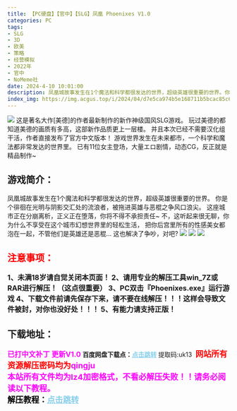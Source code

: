 ```yaml
---
title: 【PC硬盘】【官中】【SLG】凤凰 Phoenixes V1.0
categories: PC
tags:
- SLG
- 3D
- 欧美
- 策略
- 经营模拟
- 2022年
- 官中
- NoMeme社
date: 2024-4-10 10:01:00
description: 凤凰城故事发生在1个魔法和科学都很发达的世界，超级英雄很重要的世界。你是个徘徊在光明与阴影交汇处的流浪者，被拖进英雄与恶棍之争风口浪尖。这座城市正在分崩离析，正义正在堕落，你将不得不承担责任~不，这听起来很无聊，你为什么不享受在这个城市幻想世界里的轻松生活，把你后宫里所有的性感美女都泡在一起，不管他们是英雄还是恶棍…这也解决了争吵，对吧?
index_img: https://img.acgus.top/i/2024/04/d7e5ca974b5e168711b5bcac85c6457f.webp
---
```

![](https://img.acgus.top/i/2024/04/d7e5ca974b5e168711b5bcac85c6457f.webp)
这是著名大作[美德]的作者最新制作的新作神级国风SLG游戏。
玩过美德的都知道美德的画质有多高，这部新作品质更上一层楼。
并且本次已经不需要汉化组干活，作者直接发布了官方中文版本！
游戏世界发生在未来都市，一个科学和魔法都非常发达的世界里。
已有11位女主登场，大量エロ剧情，动态CG，反正就是精品制作~

## 游戏简介：
凤凰城故事发生在1个魔法和科学都很发达的世界，超级英雄很重要的世界。
你是个徘徊在光明与阴影交汇处的流浪者，被拖进英雄与恶棍之争风口浪尖。
这座城市正在分崩离析，正义正在堕落，你将不得不承担责任~
不，这听起来很无聊，你为什么不享受在这个城市幻想世界里的轻松生活，
把你后宫里所有的性感美女都泡在一起，不管他们是英雄还是恶棍…
这也解决了争吵，对吧?
![](https://img.acgus.top/i/2024/04/a366b00f1c77af2640637513f15f9f23.webp)
![](https://img.acgus.top/i/2024/04/00ea3d8135d18d6e2520c7a82191f054.webp)
![](https://img.acgus.top/i/2024/04/50191faeed4b5a2e02d0955b02e2c650.webp)





## <font color=#FF0000 >注意事项：</font>
<font size=3><b>1、未满18岁请自觉关闭本页面！
2、请用专业的解压工具win_7Z或RAR进行解压！（这点很重要）
3、PC双击『Phoenixes.exe』运行游戏
4、下载文件前请先保存下来，请不要在线解压！！！这样会导致文件被封，对你也没好处！！！
5、有能力请支持正版！</b></font>

## 下载地址：
<font color=#FF00FF size=3><b>已打中文补丁</b></font>
<font color=#FF00FF size=3>**更新V1.0**</font>
<b>百度网盘下载点：</b><a href="https://pan.baidu.com/s/13_KEfbwkS6UejQuT8mHXTQ?pwd=uk13" style="color: #87CEEB;"><b>点击跳转</b></a> 提取码:uk13
<a style="padding: 0" href="https://post.qingju.org/AD/"><img style="max-width:100%" src="https://img.acgus.top/i/2024/07/478f689b8021d8d499ab43d21acf137a.gif" alt=""></a>
<b><font color=#FF0000 size=4>网站所有资源解压密码均为</b></font><b><font color=#FF00FF size=4>qingju</font><font color=#FF0000 ></font></b><br><b><font color=#FF00FF size=4>本站所有文件均为lz4加密格式，不看必解压失败！！请务必阅读以下教程。</b></font><br><b><font color=#000 size=4>解压教程：</b><a href="https://post.qingju.org/tutorial/000/" style="color: #87CEEB;"><b>点击跳转</b></a>